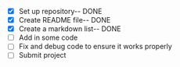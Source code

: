 - [x] Set up repository-- DONE
- [x] Create README file-- DONE
- [x] Create a markdown list-- DONE
- [ ] Add in some code
- [ ] Fix and debug code to ensure it works properly
- [ ] Submit project
